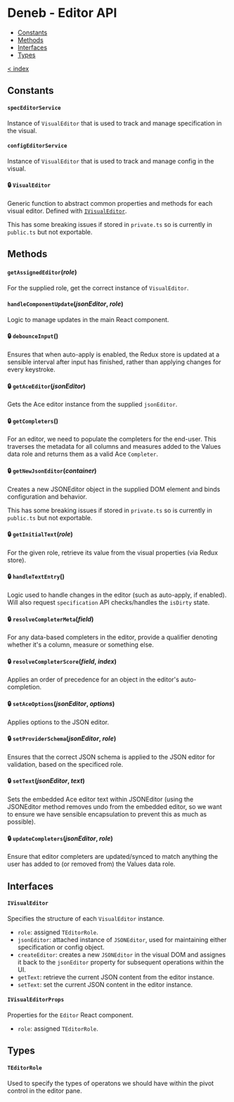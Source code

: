 # Deneb - Editor API

-   [Constants](#constants)
-   [Methods](#methods)
-   [Interfaces](#interfaces)
-   [Types](#types)

[< index](../README.md)

## Constants

#### `specEditorService`

Instance of `VisualEditor` that is used to track and manage specification in the visual.

#### `configEditorService`

Instance of `VisualEditor` that is used to track and manage config in the visual.

#### 🔒 `VisualEditor`

Generic function to abstract common properties and methods for each visual editor. Defined with [`IVisualEditor`](#ivisualeditor).

This has some breaking issues if stored in `private.ts` so is currently in `public.ts` but not exportable.

## Methods

#### `getAssignedEditor`(_role_)

For the supplied role, get the correct instance of `VisualEditor`.

#### `handleComponentUpdate`(_jsonEditor_, _role_)

Logic to manage updates in the main React component.

#### 🔒 `debounceInput`()

Ensures that when auto-apply is enabled, the Redux store is updated at a sensible interval after input has finished, rather than applying changes for every keystroke.

#### 🔒 `getAceEditor`(_jsonEditor_)

Gets the Ace editor instance from the supplied `jsonEditor`.

#### 🔒 `getCompleters`()

For an editor, we need to populate the completers for the end-user. This traverses the metadata for all columns and measures added to the Values data role and returns them as a valid Ace `Completer`.

#### 🔒 `getNewJsonEditor`(_container_)

Creates a new JSONEditor object in the supplied DOM element and binds configuration and behavior.

This has some breaking issues if stored in `private.ts` so is currently in `public.ts` but not exportable.

#### 🔒 `getInitialText`(_role_)

For the given role, retrieve its value from the visual properties (via Redux store).

#### 🔒 `handleTextEntry`()

Logic used to handle changes in the editor (such as auto-apply, if enabled). Will also request `specification` API checks/handles the `isDirty` state.

#### 🔒 `resolveCompleterMeta`(_field_)

For any data-based completers in the editor, provide a qualifier denoting whether it's a column, measure or something else.

#### 🔒 `resolveCompleterScore`(_field_, _index_)

Applies an order of precedence for an object in the editor's auto-completion.

#### 🔒 `setAceOptions`(_jsonEditor_, _options_)

Applies options to the JSON editor.

#### 🔒 `setProviderSchema`(_jsonEditor_, _role_)

Ensures that the correct JSON schema is applied to the JSON editor for validation, based on the specificed role.

#### 🔒 `setText`(_jsonEditor_, _text_)

Sets the embedded Ace editor text within JSONEditor (using the JSONEditor method removes undo from the embedded editor, so we want to ensure we have sensible encapsulation to prevent this as much as possible).

#### 🔒 `updateCompleters`(_jsonEditor_, _role_)

Ensure that editor completers are updated/synced to match anything the user has added to (or removed from) the Values data role.

## Interfaces

#### `IVisualEditor`

Specifies the structure of each `VisualEditor` instance.

-   `role`: assigned `TEditorRole`.
-   `jsonEditor`: attached instance of `JSONEditor`, used for maintaining either specification or config object.
-   `createEditor`: creates a new `JSONEditor` in the visual DOM and assignes it back to the `jsonEditor` property for subsequent operations within the UI.
-   `getText`: retrieve the current JSON content from the editor instance.
-   `setText`: set the current JSON content in the editor instance.

#### `IVisualEditorProps`

Properties for the `Editor` React component.

-   `role`: assigned `TEditorRole`.

## Types

#### `TEditorRole`

Used to specify the types of operatons we should have within the pivot control in the editor pane.
